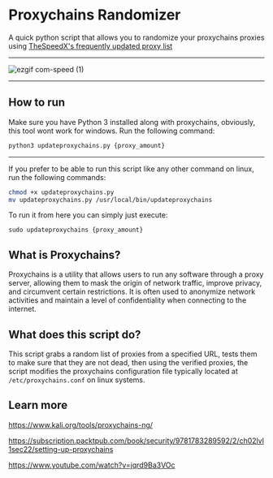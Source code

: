 # Proxychains Randomizer
A quick python script that allows you to randomize your proxychains proxies using [TheSpeedX's frequently updated proxy list](https://github.com/TheSpeedX/PROXY-List)

---
![ezgif com-speed (1)](https://github.com/deadshxll/proxychains-randomizer/assets/67878277/028eac78-72a9-4d56-b3e0-ec3fb9c8ac46)

---
## How to run
Make sure you have Python 3 installed along with proxychains, obviously, this tool wont work for windows.
Run the following command:
```bash
python3 updateproxychains.py {proxy_amount}
```
---
If you prefer to be able to run this script like any other command on linux, run the following commands:
```bash
chmod +x updateproxychains.py
mv updateproxychains.py /usr/local/bin/updateproxychains
```
To run it from here you can simply just execute:
```
sudo updateproxychains {proxy_amount}
```
## What is Proxychains?
Proxychains is a utility that allows users to run any software through a proxy server, allowing them to mask the origin of network traffic, improve privacy, and circumvent certain restrictions. It is often used to anonymize network activities and maintain a level of confidentiality when connecting to the internet.

## What does this script do?
This script grabs a random list of proxies from a specified URL, tests them to make sure that they are not dead, then using the verified proxies, the script modifies the proxychains configuration file typically located at `/etc/proxychains.conf` on linux systems.

## Learn more
https://www.kali.org/tools/proxychains-ng/

https://subscription.packtpub.com/book/security/9781783289592/2/ch02lvl1sec22/setting-up-proxychains

https://www.youtube.com/watch?v=jqrd9Ba3VOc
